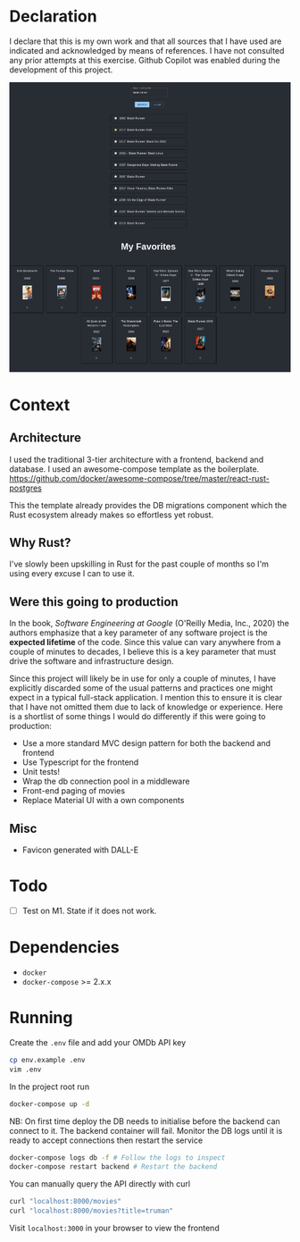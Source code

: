 # Declaration
I declare that this is my own work and that all sources that I have used are
indicated and acknowledged by means of references. I have not consulted any
prior attempts at this exercise. Github Copilot was enabled during the
development of this project. 


![Screenshot](./img/screenshot.png)

# Context
## Architecture
I used the traditional 3-tier architecture with a frontend, backend and
database. I used an awesome-compose template as the boilerplate.
https://github.com/docker/awesome-compose/tree/master/react-rust-postgres

This the template already provides the DB migrations component which the Rust
ecosystem already makes so effortless yet robust.

## Why Rust?
I've slowly been upskilling in Rust for the past couple of months so I'm using
every excuse I can to use it.

## Were this going to production
In the book, *Software Engineering at Google* (O'Reilly Media, Inc., 2020) the
authors emphasize that a key parameter of any software project is the **expected
lifetime** of the code. Since this value can vary anywhere from a couple of
minutes to decades, I believe this is a key parameter that must drive the
software and infrastructure design.

Since this project will likely be in use for only a couple of minutes, I have
explicitly discarded some of the usual patterns and practices one might expect
in a typical full-stack application. I mention this to ensure it is clear that I
have not omitted them due to lack of knowledge or experience. Here is a shortlist of some things I would do differently if this were going to production:

- Use a more standard MVC design pattern for both the backend and frontend
- Use Typescript for the frontend
- Unit tests! 
- Wrap the db connection pool in a middleware
- Front-end paging of movies
- Replace Material UI with a own components

## Misc
- Favicon generated with DALL-E

# Todo
- [ ] Test on M1. State if it does not work.


# Dependencies
- `docker`
- `docker-compose` >= 2.x.x

# Running
Create the `.env` file and add your OMDb API key
```bash
cp env.example .env
vim .env
```

In the project root run
```bash
docker-compose up -d
```
NB: On first time deploy the DB needs to initialise before the backend can
connect to it. The backend container will fail. Monitor the DB logs until it is
ready to accept connections then restart the service
```bash
docker-compose logs db -f # Follow the logs to inspect 
docker-compose restart backend # Restart the backend
```

You can manually query the API directly with curl
```bash
curl "localhost:8000/movies"
curl "localhost:8000/movies?title=truman"
```     

Visit `localhost:3000` in your browser to view the frontend


